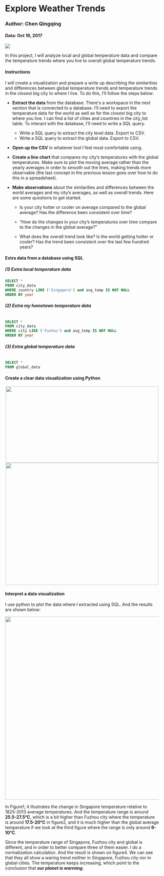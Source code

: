 # Explore Weather Trends
### Author: Chen Qingqing
#### Data: Oct 16, 2017

![](/Users/qingqing/udacity-course/exploring-weather-trends/data/weather.png)


In this project, I will analyze local and global temperature data and compare the temperature trends where you live to overall global temperature trends.

#### Instructions
I will create a visualization and prepare a write up describing the similarities and differences between global temperature trends and temperature trends in the closest big city to where I live. To do this, I’ll follow the steps below:

- **Extract the data** from the database. There's a workspace in the next section that is connected to a database. I’ll need to export the temperature data for the world as well as for the closest big city to where you live. I can find a list of cities and countries in the city_list table. To interact with the database, I'll need to write a SQL query.

    - Write a SQL query to extract the city level data. Export to CSV.
    - Write a SQL query to extract the global data. Export to CSV.

- **Open up the CSV** in whatever tool I feel most comfortable using.

- **Create a line chart** that compares my city’s temperatures with the global temperatures. Make sure to plot the moving average rather than the yearly averages in order to smooth out the lines, making trends more observable (the last concept in the previous lesson goes over how to do this in a spreadsheet).

- **Make observations** about the similarities and differences between the world averages and my city’s averages, as well as overall trends. Here are some questions to get started.

  - Is your city hotter or cooler on average compared to the global average? Has the difference been consistent over time?

  - “How do the changes in your city’s temperatures over time compare to the changes in the global average?”
  
  - What does the overall trend look like? Is the world getting hotter or cooler? Has the trend been consistent over the last few hundred years?



#### Extra data from a database using SQL
##### (1) Extra local temperature data
```SQL
SELECT *
FROM city_data
WHERE country LIKE ('Singapore') and avg_temp IS NOT NULL
ORDER BY year
```
##### (2) Extra my hometown temperature data
```SQL

SELECT *
FROM city_data
WHERE city LIKE ('Fuzhou') and avg_temp IS NOT NULL
ORDER BY year
```

##### (3) Extra global temperature data

```SQL

SELECT *
FROM global_data

```


#### Create a clear data visualization using Python

<center>
<img src="/Users/qingqing/udacity-course/exploring-weather-trends/data/py1.png"width="500"height="250"/>
</center>
<center>
<img src="/Users/qingqing/udacity-course/exploring-weather-trends/data/py2.png"width="500"height="400"/>
</center>


#### Interpret a data visualization
I use python to plot the data where I extracted using SQL. And the results are shown below:

</center>
<center>
<img src="/Users/qingqing/udacity-course/exploring-weather-trends/data/final.png"width="800"height="600"/>
</center>

In Figure1, it illustrates the change in Singapore temperature relative to 1825-2013 average temperatures. And the temperature range is around **25.5-27.5°C**, which is a bit higher than Fuzhou city where the temperature is around **17.5-20°C** in figure2, and it is much higher than the global average temperature if we look at the third figure where the range is only around **6-10°C**.

Since the temperature range of Singapore, Fuzhou city and global is different, and in order to better compare three of them easier. I do a normalization calculation. And the result is shown on figure4. We can see that they all show a waring trend neither in Singapore, Fuzhou city nor in global cities. The temperature keeps increasing, which point to the conclusion that **_our planet is warming_**.

